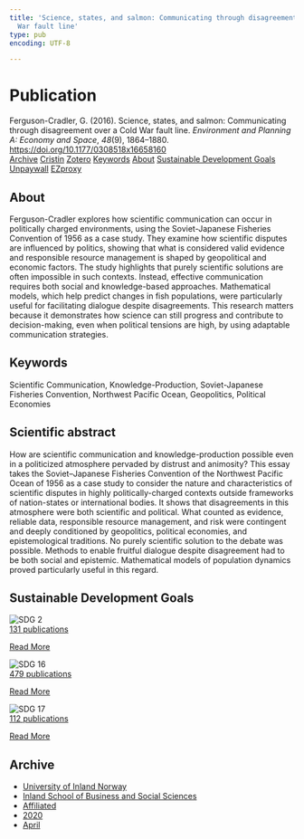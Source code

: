 ```yaml
---
title: 'Science, states, and salmon: Communicating through disagreement over a Cold
  War fault line'
type: pub
encoding: UTF-8

---
```

<h1>Publication</h1>
<article id="csl-bib-container-HKM22KGP" class="csl-bib-container">
  <div class="csl-bib-body"> <div class="csl-entry">Ferguson-Cradler, G. (2016). Science, states, and salmon: Communicating through disagreement over a Cold War fault line. <i>Environment and Planning A: Economy and Space</i>, <i>48</i>(9), 1864–1880. <a href="https://doi.org/10.1177/0308518x16658160">https://doi.org/10.1177/0308518x16658160</a></div> </div>
  <div class="csl-bib-buttons">
    <a href="#taxonomy-article-HKM22KGP" alt="archive" class="csl-bib-button">Archive</a>
    <a href="https://app.cristin.no/results/show.jsf?id=1807167" alt="Cristin" class="csl-bib-button">Cristin</a>
    <a href="http://zotero.org/groups/5881554/items/HKM22KGP" alt="Zotero" class="csl-bib-button">Zotero</a>
    <a href="#keywords-article-HKM22KGP" alt="keywords" class="csl-bib-button">Keywords</a>
    <a href="#about-article-HKM22KGP" alt="about_pub" class="csl-bib-button">About</a>
    <a href="#sdg-article-HKM22KGP" alt="sdg" class="csl-bib-button">Sustainable Development Goals</a>
    <a href="https://doi.org/10.1177/0308518x16658160" alt="Unpaywall" class="csl-bib-button">Unpaywall</a>
    <a href="https://doi.org/10.1177/0308518x16658160" alt="EZproxy" class="csl-bib-button">EZproxy</a>
  </div>
  <div id="csl-bib-meta-container-HKM22KGP"></div>
</article>
<div id="csl-bib-meta-HKM22KGP" class="csl-bib-meta">
  <article id="about-article-HKM22KGP" class="about_pub-article">
    <h1>About</h1>
    Ferguson-Cradler explores how scientific communication can occur in politically charged environments, using the Soviet-Japanese Fisheries Convention of 1956 as a case study. They examine how scientific disputes are influenced by politics, showing that what is considered valid evidence and responsible resource management is shaped by geopolitical and economic factors. The study highlights that purely scientific solutions are often impossible in such contexts. Instead, effective communication requires both social and knowledge-based approaches. Mathematical models, which help predict changes in fish populations, were particularly useful for facilitating dialogue despite disagreements. This research matters because it demonstrates how science can still progress and contribute to decision-making, even when political tensions are high, by using adaptable communication strategies.
  </article>
  <article id="keywords-article-HKM22KGP" class="keywords-article">
    <h1>Keywords</h1>
    Scientific Communication, Knowledge-Production, Soviet-Japanese Fisheries Convention, Northwest Pacific Ocean, Geopolitics, Political Economies
  </article>
  <article id="abstract-article-HKM22KGP" class="abstract-article">
    <h1>Scientific abstract</h1>
    How are scientific communication and knowledge-production possible even in a politicized atmosphere pervaded by distrust and animosity? This essay takes the Soviet–Japanese Fisheries Convention of the Northwest Pacific Ocean of 1956 as a case study to consider the nature and characteristics of scientific disputes in highly politically-charged contexts outside frameworks of nation-states or international bodies. It shows that disagreements in this atmosphere were both scientific and political. What counted as evidence, reliable data, responsible resource management, and risk were contingent and deeply conditioned by geopolitics, political economies, and epistemological traditions. No purely scientific solution to the debate was possible. Methods to enable fruitful dialogue despite disagreement had to be both social and epistemic. Mathematical models of population dynamics proved particularly useful in this regard.
  </article>
  <article id="sdg-article-HKM22KGP" class="sdg-article">
    <h1>Sustainable Development Goals</h1>
    <div class="sdg-container"><div id="sdg2" class="sdg">
        <img src="{{< params subfolder >}}images/sdg/sdg02_en.png" class="image" alt="SDG 2">
        <div class="sdg-overlay">
          <a href="/en/archive/?key=?sdg=2#archive" class="sdg-publication-count"><span>131</span> publications</a>
          <p><a href="https://sdgs.un.org/goals/goal2" class="sdg-read-more">Read More</a></p>
        </div>
      </div> <div id="sdg16" class="sdg">
        <img src="{{< params subfolder >}}images/sdg/sdg16_en.png" class="image" alt="SDG 16">
        <div class="sdg-overlay">
          <a href="/en/archive/?key=?sdg=16#archive" class="sdg-publication-count"><span>479</span> publications</a>
          <p><a href="https://sdgs.un.org/goals/goal16" class="sdg-read-more">Read More</a></p>
        </div>
      </div> <div id="sdg17" class="sdg">
        <img src="{{< params subfolder >}}images/sdg/sdg17_en.png" class="image" alt="SDG 17">
        <div class="sdg-overlay">
          <a href="/en/archive/?key=?sdg=17#archive" class="sdg-publication-count"><span>112</span> publications</a>
          <p><a href="https://sdgs.un.org/goals/goal17" class="sdg-read-more">Read More</a></p>
        </div>
      </div></div>
  </article>
  <article id="taxonomy-article-HKM22KGP" class="taxonomy-article">
    <h1>Archive</h1>
    <ul>
      <li>
        <a href="/en/archive/?key=3DCRN523">University of Inland Norway</a>
      </li>
      <li>
        <a href="/en/archive/?key=DU8Q9LN9">Inland School of Business and Social Sciences</a>
      </li>
      <li>
        <a href="/en/archive/?key=9ESJ3S3Z">Affiliated</a>
      </li>
      <li>
        <a href="/en/archive/?key=ESAQ22H7">2020</a>
      </li>
      <li>
        <a href="/en/archive/?key=X7FARZ4F">April</a>
      </li>
    </ul>
  </article>
</div>
